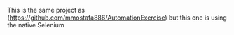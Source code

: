 This is the same project as (https://github.com/mmostafa886/AutomationExercise) but this one is using the native Selenium
